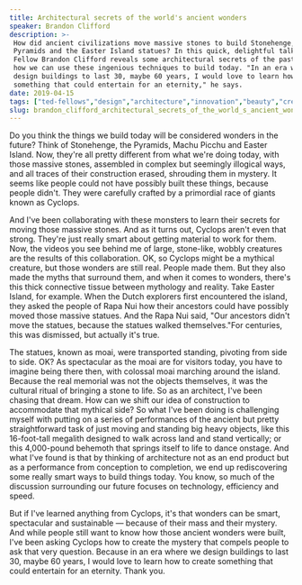 ```yaml
---
title: Architectural secrets of the world's ancient wonders
speaker: Brandon Clifford
description: >-
 How did ancient civilizations move massive stones to build Stonehenge, the
 Pyramids and the Easter Island statues? In this quick, delightful talk, TED
 Fellow Brandon Clifford reveals some architectural secrets of the past and shows
 how we can use these ingenious techniques to build today. "In an era where we
 design buildings to last 30, maybe 60 years, I would love to learn how to create
 something that could entertain for an eternity," he says.
date: 2019-04-15
tags: ["ted-fellows","design","architecture","innovation","beauty","creativity","society","history","culture"]
slug: brandon_clifford_architectural_secrets_of_the_world_s_ancient_wonders
---
```


Do you think the things we build today will be considered wonders in the future? Think of
Stonehenge, the Pyramids, Machu Picchu and Easter Island. Now, they're all pretty
different from what we're doing today, with those massive stones, assembled in complex but
seemingly illogical ways, and all traces of their construction erased, shrouding them in
mystery. It seems like people could not have possibly built these things, because people
didn't. They were carefully crafted by a primordial race of giants known as
Cyclops.

And I've been collaborating with these monsters to learn their secrets for moving those
massive stones. And as it turns out, Cyclops aren't even that strong. They're just really
smart about getting material to work for them. Now, the videos you see behind me of large,
stone-like, wobbly creatures are the results of this collaboration. OK, so Cyclops might
be a mythical creature, but those wonders are still real. People made them. But they also
made the myths that surround them, and when it comes to wonders, there's this thick
connective tissue between mythology and reality. Take Easter Island, for example. When the
Dutch explorers first encountered the island, they asked the people of Rapa Nui how their
ancestors could have possibly moved those massive statues. And the Rapa Nui said, "Our
ancestors didn't move the statues, because the statues walked themselves."For centuries,
this was dismissed, but actually it's true.

The statues, known as moai, were transported standing, pivoting from side to side. OK? As
spectacular as the moai are for visitors today, you have to imagine being there then, with
colossal moai marching around the island. Because the real memorial was not the objects
themselves, it was the cultural ritual of bringing a stone to life. So as an architect,
I've been chasing that dream. How can we shift our idea of construction to accommodate
that mythical side? So what I've been doing is challenging myself with putting on a series
of performances of the ancient but pretty straightforward task of just moving and standing
big heavy objects, like this 16-foot-tall megalith designed to walk across land and stand
vertically; or this 4,000-pound behemoth that springs itself to life to dance onstage. And
what I've found is that by thinking of architecture not as an end product but as a
performance from conception to completion, we end up rediscovering some really smart ways
to build things today. You know, so much of the discussion surrounding our future focuses
on technology, efficiency and speed.

But if I've learned anything from Cyclops, it's that wonders can be smart, spectacular and
sustainable — because of their mass and their mystery. And while people still want to know
how those ancient wonders were built, I've been asking Cyclops how to create the mystery
that compels people to ask that very question. Because in an era where we design buildings
to last 30, maybe 60 years, I would love to learn how to create something that could
entertain for an eternity. Thank you.

<!--
ad_duration=3.33
comment_count=25
event="TED2019"
external_start_time=0
has_talk_citation=1
intro_duration=11.82
is_subtitle_required="False"
is_talk_featured="True"
language="en"
language_swap="False"
native_language="en"
number_of_related_talks=6
number_of_speakers=1
number_of_subtitled_videos=31
number_of_tags=9
number_of_talk_download_languages=33
number_of_talk_more_resources=0
number_of_talk_recommendations=1
number_of_talks_take_actions=1
post_ad_duration=0.83
published_timestamp="2019-06-21 14:55:54"
recording_date="2019-04-15"
speaker_description="Ancient technology architect"
speaker_is_published=1
speaker_name="Brandon Clifford"
talk_more_resources=[]
talk_name="Architectural secrets of the world's ancient wonders"
talk_recommendations_blurb="More resources curated by Brandon Clifford"
talks_tags=["ted-fellows","design","architecture","innovation","beauty","creativity","society","history","culture"]
url_photo_speaker="https://pe.tedcdn.com/images/ted/8f23fd7bec2c1b379ce3ab25933e16d771529cf9_254x191.jpg"
url_photo_talk="https://s3.amazonaws.com/talkstar-photos/uploads/dd0c9572-c54f-4f7f-b89e-09200d26213f/BrandonClifford_2019U-embed.jpg"
url_webpage="https://www.ted.com/talks/brandon_clifford_architectural_secrets_of_the_world_s_ancient_wonders"
video_type_name="TED Stage Talk"
-->